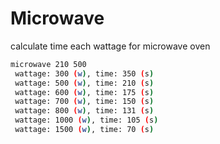 # Microwave
calculate time each wattage for microwave oven

```bash
microwave 210 500
 wattage: 300 (w), time: 350 (s)
 wattage: 500 (w), time: 210 (s)
 wattage: 600 (w), time: 175 (s)
 wattage: 700 (w), time: 150 (s)
 wattage: 800 (w), time: 131 (s)
 wattage: 1000 (w), time: 105 (s)
 wattage: 1500 (w), time: 70 (s)
```
